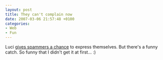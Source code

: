 ```yaml
---
layout: post
title: They can't complain now
date: 2007-03-06 21:57:48 +0100
categories:
- Web
- Fun
---
```

<p>Luci <a href="http://grafic.lucianmarin.ro/2007/03/06/spam/">gives spammers a chance</a> to express themselves. But there's a funny catch. So funny that I didn't get it at first... :)</p>
